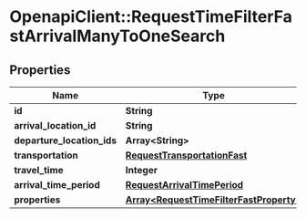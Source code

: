 # OpenapiClient::RequestTimeFilterFastArrivalManyToOneSearch

## Properties
Name | Type | Description | Notes
------------ | ------------- | ------------- | -------------
**id** | **String** |  | 
**arrival_location_id** | **String** |  | 
**departure_location_ids** | **Array&lt;String&gt;** |  | 
**transportation** | [**RequestTransportationFast**](RequestTransportationFast.md) |  | 
**travel_time** | **Integer** |  | 
**arrival_time_period** | [**RequestArrivalTimePeriod**](RequestArrivalTimePeriod.md) |  | 
**properties** | [**Array&lt;RequestTimeFilterFastProperty&gt;**](RequestTimeFilterFastProperty.md) |  | 


